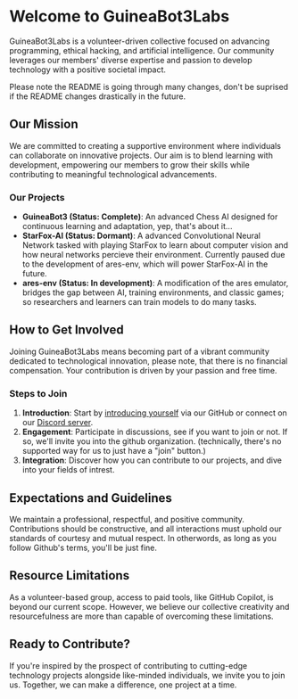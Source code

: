 # Welcome to GuineaBot3Labs

GuineaBot3Labs is a volunteer-driven collective focused on advancing programming, ethical hacking, and artificial intelligence. Our community leverages our members' diverse expertise and passion to develop technology with a positive societal impact.

Please note the README is going through many changes, don't be suprised if the README changes drastically in the future.

## Our Mission

We are committed to creating a supportive environment where individuals can collaborate on innovative projects. Our aim is to blend learning with development, empowering our members to grow their skills while contributing to meaningful technological advancements.

### Our Projects

- **GuineaBot3 (Status: Complete)**: An advanced Chess AI designed for continuous learning and adaptation, yep, that's about it...
- **StarFox-AI (Status: Dormant)**: A advanced Convolutional Neural Network tasked with playing StarFox to learn about computer vision and how neural networks percieve their environment. Currently paused due to the development of ares-env, which will power StarFox-AI in the future.
- **ares-env (Status: In development)**: A modification of the ares emulator, bridges the gap between AI, training environments, and classic games; so researchers and learners can train models to do many tasks.

## How to Get Involved

Joining GuineaBot3Labs means becoming part of a vibrant community dedicated to technological innovation, please note, that there is no financial compensation. Your contribution is driven by your passion and free time.

### Steps to Join

1. **Introduction**: Start by [introducing yourself](https://github.com/GuineaBot3Labs/join/issues/new) via our GitHub or connect on our [Discord server](https://discord.gg/z5raVHz35N).
2. **Engagement**: Participate in discussions, see if you want to join or not. If so, we'll invite you into the github organization. (technically, there's no supported way for us to just have a "join" button.)
3. **Integration**: Discover how you can contribute to our projects, and dive into your fields of intrest.

## Expectations and Guidelines

We maintain a professional, respectful, and positive community. Contributions should be constructive, and all interactions must uphold our standards of courtesy and mutual respect. In otherwords, as long as you follow Github's terms, you'll be just fine.

## Resource Limitations

As a volunteer-based group, access to paid tools, like GitHub Copilot, is beyond our current scope. However, we believe our collective creativity and resourcefulness are more than capable of overcoming these limitations.

## Ready to Contribute?

If you're inspired by the prospect of contributing to cutting-edge technology projects alongside like-minded individuals, we invite you to join us. Together, we can make a difference, one project at a time.
